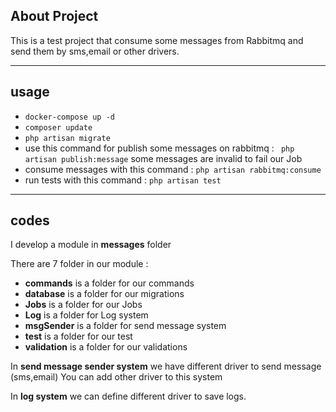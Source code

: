 ## About Project

This is a test project that consume some messages from Rabbitmq and send them by sms,email or other drivers.

---

## usage
- `docker-compose up -d`
- `composer update`
- `php artisan migrate`
- use this command for publish some messages on rabbitmq :
 ` php artisan publish:message` some messages are invalid to fail our Job
- consume messages with this command :
 `php artisan rabbitmq:consume`
- run tests with this command :
  `php artisan test`

---
## codes
I develop a module in **messages** folder

There are 7 folder in our module :
- **commands** is a folder for our commands
- **database** is a folder for our migrations
- **Jobs** is a folder for our Jobs
- **Log** is a folder for Log system
- **msgSender** is a folder for send message system
- **test** is a folder for our test
- **validation** is a folder for our validations

In **send message sender system**  we have different  driver to send message (sms,email)
You can add other driver to this system

In **log system** we can define different driver to save logs.



